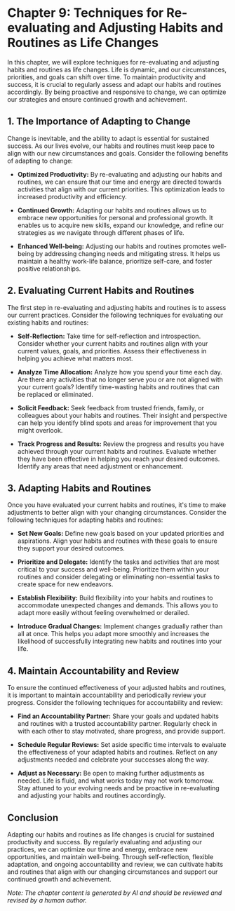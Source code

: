 Chapter 9: Techniques for Re-evaluating and Adjusting Habits and Routines as Life Changes
=========================================================================================

In this chapter, we will explore techniques for re-evaluating and adjusting habits and routines as life changes. Life is dynamic, and our circumstances, priorities, and goals can shift over time. To maintain productivity and success, it is crucial to regularly assess and adapt our habits and routines accordingly. By being proactive and responsive to change, we can optimize our strategies and ensure continued growth and achievement.

**1. The Importance of Adapting to Change**
-------------------------------------------

Change is inevitable, and the ability to adapt is essential for sustained success. As our lives evolve, our habits and routines must keep pace to align with our new circumstances and goals. Consider the following benefits of adapting to change:

* **Optimized Productivity:** By re-evaluating and adjusting our habits and routines, we can ensure that our time and energy are directed towards activities that align with our current priorities. This optimization leads to increased productivity and efficiency.

* **Continued Growth:** Adapting our habits and routines allows us to embrace new opportunities for personal and professional growth. It enables us to acquire new skills, expand our knowledge, and refine our strategies as we navigate through different phases of life.

* **Enhanced Well-being:** Adjusting our habits and routines promotes well-being by addressing changing needs and mitigating stress. It helps us maintain a healthy work-life balance, prioritize self-care, and foster positive relationships.

**2. Evaluating Current Habits and Routines**
---------------------------------------------

The first step in re-evaluating and adjusting habits and routines is to assess our current practices. Consider the following techniques for evaluating our existing habits and routines:

* **Self-Reflection:** Take time for self-reflection and introspection. Consider whether your current habits and routines align with your current values, goals, and priorities. Assess their effectiveness in helping you achieve what matters most.

* **Analyze Time Allocation:** Analyze how you spend your time each day. Are there any activities that no longer serve you or are not aligned with your current goals? Identify time-wasting habits and routines that can be replaced or eliminated.

* **Solicit Feedback:** Seek feedback from trusted friends, family, or colleagues about your habits and routines. Their insight and perspective can help you identify blind spots and areas for improvement that you might overlook.

* **Track Progress and Results:** Review the progress and results you have achieved through your current habits and routines. Evaluate whether they have been effective in helping you reach your desired outcomes. Identify any areas that need adjustment or enhancement.

**3. Adapting Habits and Routines**
-----------------------------------

Once you have evaluated your current habits and routines, it's time to make adjustments to better align with your changing circumstances. Consider the following techniques for adapting habits and routines:

* **Set New Goals:** Define new goals based on your updated priorities and aspirations. Align your habits and routines with these goals to ensure they support your desired outcomes.

* **Prioritize and Delegate:** Identify the tasks and activities that are most critical to your success and well-being. Prioritize them within your routines and consider delegating or eliminating non-essential tasks to create space for new endeavors.

* **Establish Flexibility:** Build flexibility into your habits and routines to accommodate unexpected changes and demands. This allows you to adapt more easily without feeling overwhelmed or derailed.

* **Introduce Gradual Changes:** Implement changes gradually rather than all at once. This helps you adapt more smoothly and increases the likelihood of successfully integrating new habits and routines into your life.

**4. Maintain Accountability and Review**
-----------------------------------------

To ensure the continued effectiveness of your adjusted habits and routines, it is important to maintain accountability and periodically review your progress. Consider the following techniques for accountability and review:

* **Find an Accountability Partner:** Share your goals and updated habits and routines with a trusted accountability partner. Regularly check in with each other to stay motivated, share progress, and provide support.

* **Schedule Regular Reviews:** Set aside specific time intervals to evaluate the effectiveness of your adapted habits and routines. Reflect on any adjustments needed and celebrate your successes along the way.

* **Adjust as Necessary:** Be open to making further adjustments as needed. Life is fluid, and what works today may not work tomorrow. Stay attuned to your evolving needs and be proactive in re-evaluating and adjusting your habits and routines accordingly.

**Conclusion**
--------------

Adapting our habits and routines as life changes is crucial for sustained productivity and success. By regularly evaluating and adjusting our practices, we can optimize our time and energy, embrace new opportunities, and maintain well-being. Through self-reflection, flexible adaptation, and ongoing accountability and review, we can cultivate habits and routines that align with our changing circumstances and support our continued growth and achievement.

*Note: The chapter content is generated by AI and should be reviewed and revised by a human author.*
